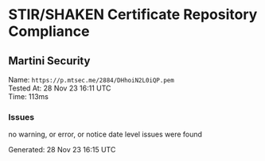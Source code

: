 # STIR/SHAKEN Certificate Repository Compliance

## Martini Security

Name: `https://p.mtsec.me/2884/DHhoiN2L0iQP.pem`\
Tested At: 28 Nov 23 16:11 UTC\
Time: 113ms

### Issues

no warning, or error, or notice date level issues were found

Generated: 28 Nov 23 16:15 UTC